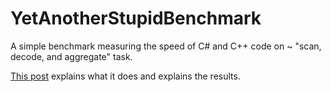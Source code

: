 # YetAnotherStupidBenchmark

A simple benchmark measuring the speed of C# and C++ code on ~ "scan, decode, and aggregate" task.

[This post](https://itnext.io/geting-4x-speedup-with-net-core-3-0-simd-intrinsics-5c9c31c47991)
explains what it does and explains the results.
